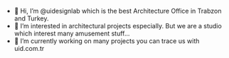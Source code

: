 - 👋 Hi, I’m @uidesignlab which is the best Architecture Office in Trabzon and Turkey.
- 👀 I’m interested in architectural projects especially. But we are a studio which interest many amusement stuff...
- 🌱 I’m currently working on many projects you can trace us with uid.com.tr

<!---
uidesignlab/uidesignlab is a ✨ special ✨ repository because its `README.md` (this file) appears on your GitHub profile.
You can click the Preview link to take a look at your changes.
--->

